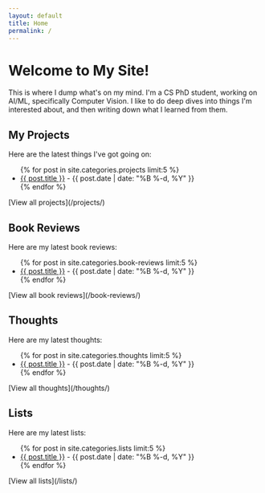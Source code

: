 ```yaml
---
layout: default
title: Home
permalink: /
---
```


# Welcome to My Site!

This is where I dump what's on my mind. I'm a CS PhD student, working on AI/ML, specifically Computer Vision. I like to do deep dives into things I'm interested about, and then writing down what I learned from them.

## My Projects
Here are the latest things I've got going on:

<ul>
  {% for post in site.categories.projects limit:5 %}
    <li>
      <a href="{{ post.url }}">{{ post.title }}</a> - {{ post.date | date: "%B %-d, %Y" }}
    </li>
  {% endfor %}
</ul>
[View all projects](/projects/)

## Book Reviews
Here are my latest book reviews:
<ul>
  {% for post in site.categories.book-reviews limit:5 %}
    <li>
      <a href="{{ post.url }}">{{ post.title }}</a> - {{ post.date | date: "%B %-d, %Y" }}
    </li>
  {% endfor %}
</ul>
[View all book reviews](/book-reviews/)

## Thoughts
Here are my latest thoughts:
<ul>
  {% for post in site.categories.thoughts limit:5 %}
    <li>
      <a href="{{ post.url }}">{{ post.title }}</a> - {{ post.date | date: "%B %-d, %Y" }}
    </li>
  {% endfor %}
</ul>
[View all thoughts](/thoughts/)

## Lists
Here are my latest lists:
<ul>
  {% for post in site.categories.lists limit:5 %}
    <li>
      <a href="{{ post.url }}">{{ post.title }}</a> - {{ post.date | date: "%B %-d, %Y" }}
    </li>
  {% endfor %}
</ul>
[View all lists](/lists/)